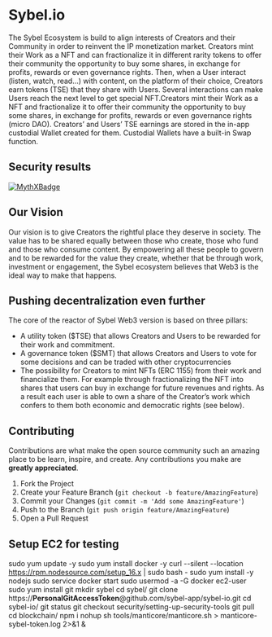 
# Sybel.io

The Sybel Ecosystem is build to align interests of Creators and their Community in order to reinvent the IP monetization market. Creators mint their Work as a NFT and can fractionalize it in different rarity tokens to offer their community the opportunity to buy some shares, in exchange for profits, rewards or even governance rights. 
Then, when a User interact (listen, watch, read...) with content, on the platform of their choice, Creators earn tokens (TSE) that they share with Users. Several interactions can make Users reach the next level to get special NFT.Creators mint their Work as a NFT and fractionalize it to offer their community the opportunity to buy some shares, in exchange for profits, rewards or even governance rights (micro DAO). 
Creators’ and Users’ TSE earnings are stored in the in-app custodial Wallet created for them. Custodial Wallets have a built-in Swap function.

## Security results

[![MythXBadge](https://badgen.net/https/api.mythx.io/v1/projects/e83ea3f3-afc1-40b0-8a3f-735219cd988f/badge/data?cache=300&icon=https://raw.githubusercontent.com/ConsenSys/mythx-github-badge/main/logo_white.svg)](https://docs.mythx.io/dashboard/github-badges)


## Our Vision

Our vision is to give Creators the rightful place they deserve in society. The value has to be shared equally between those who create, those who fund and those who consume content. By empowering all these people to govern and to be rewarded for the value they create, whether that be through work, investment or engagement, the Sybel ecosystem believes that Web3 is the ideal way to make that happens.

## Pushing decentralization even further

The core of the reactor of Sybel Web3 version is based on three pillars: 
- A utility token ($TSE) that allows Creators and Users to be rewarded for their work and commitment.
- A governance token ($SMT) that allows Creators and Users to vote for some decisions and can be traded with other cryptocurrencies 
- The possibility for Creators to mint NFTs (ERC 1155) from their work and financialize them. For example through fractionalizing the NFT into shares that users can buy in exchange for future revenues and rights. As a result each user is able to own a share of the Creator’s work which confers to them both economic and democratic rights (see below).

## Contributing

Contributions are what make the open source community such an amazing place to be learn, inspire, and create. Any contributions you make are **greatly appreciated**.

1. Fork the Project
2. Create your Feature Branch (`git checkout -b feature/AmazingFeature`)
3. Commit your Changes (`git commit -m 'Add some AmazingFeature'`)
4. Push to the Branch (`git push origin feature/AmazingFeature`)
5. Open a Pull Request


## Setup EC2 for testing

sudo yum update -y
sudo yum install docker -y
curl --silent --location https://rpm.nodesource.com/setup_16.x | sudo bash -
sudo yum install -y nodejs
sudo service docker start
sudo usermod -a -G docker ec2-user
sudo yum install git
mkdir sybel
cd sybel/
git clone https://**PersonalGitAccessToken**@github.com/sybel-app/sybel-io.git
cd sybel-io/
git status
git checkout security/setting-up-security-tools
git pull
cd blockchain/
npm i
nohup sh tools/manticore/manticore.sh > manticore-sybel-token.log 2>&1 &
